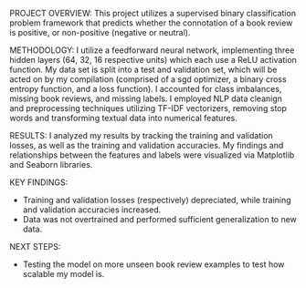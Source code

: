 PROJECT OVERVIEW:
This project utilizes a supervised binary classification problem framework that predicts 
whether the connotation of a book review is positive, or non-positive (negative or neutral). 

METHODOLOGY:
I utilize a feedforward neural network, implementing three hidden layers (64, 32, 16 respective units) which each use a ReLU activation function. My data set is split into 
a test and validation set, which will be acted on by my compilation (comprised of a sgd optimizer, a binary cross entropy function, and a loss function).
I accounted for class imbalances, missing book reviews, and missing labels. I employed NLP data cleanign and preprocessing techniques utilizing TF-IDF vectorizers, removing stop words and transforming textual data into numerical features. 

RESULTS:
I analyzed my results by tracking the training and validation losses, as well as the training and validation accuracies. My findings and relationships between the features and labels were visualized via Matplotlib and Seaborn libraries. 

KEY FINDINGS:
- Training and validation losses (respectively) depreciated, while training and validation accuracies increased.
- Data was not overtrained and performed sufficient generalization to new data. 

NEXT STEPS:
- Testing the model on more unseen book review examples to test how scalable my model is.
  
